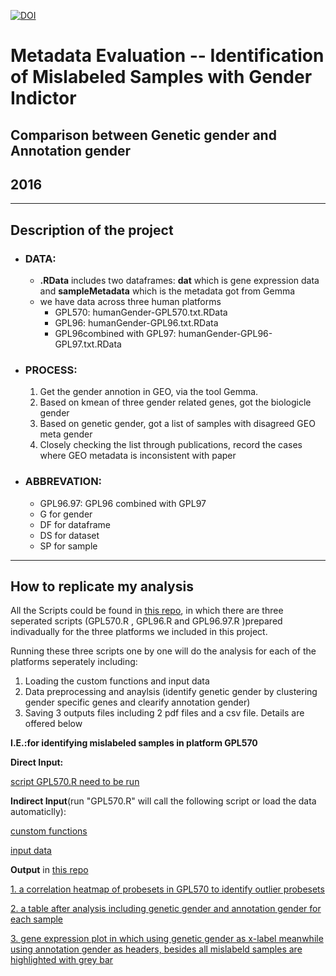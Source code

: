 [![DOI](https://zenodo.org/badge/23905/min110/mislabeled.samples.identification.svg)](https://zenodo.org/badge/latestdoi/23905/min110/mislabeled.samples.identification)


# Metadata Evaluation -- Identification of Mislabeled Samples with Gender Indictor

## Comparison between Genetic gender and Annotation gender
## 2016
---

## Description of the project

* ### DATA: 
    * **.RData** includes two dataframes: **dat** which is gene expression data and **sampleMetadata** which is the metadata got from Gemma 
    * we have data across three human platforms 
        * GPL570: humanGender-GPL570.txt.RData
        * GPL96: humanGender-GPL96.txt.RData
        * GPL96combined with GPL97: humanGender-GPL96-GPL97.txt.RData
    
* ### PROCESS:
    1. Get the gender annotion in GEO, via the tool Gemma.
    2. Based on kmean of three gender related genes, got the biologicle gender
    3. Based on genetic gender, got a list of samples with disagreed GEO meta gender
    4. Closely checking the list through publications, record the cases where GEO metadata is inconsistent with paper
   
* ### ABBREVATION: 
    * GPL96.97: GPL96 combined with GPL97
    * G for gender 
    * DF for dataframe 
    * DS for dataset  
    * SP for sample

---

## How to replicate my analysis

All the Scripts could be found in [this repo](https://github.com/min110/mislabeled.samples.identification/tree/master/Rscripts), in which there are three seperated scripts (GPL570.R , GPL96.R and GPL96.97.R )prepared indivadually for the three platforms we included in this project.

Running these three scripts one by one will do the analysis for each of the platforms seperately including:

1. Loading the custom functions and input data
2. Data preprocessing and anaylsis (identify genetic gender by clustering gender specific genes and clearify annotation gender)
3. Saving 3 outputs files including 2 pdf files and a csv file. Details are offered below

**I.E.:for identifying mislabeled samples in platform GPL570** 

**Direct Input:** 

[script GPL570.R need to be run](https://github.com/min110/mislabeled.samples.identification/blob/master/Rscripts/GPL570.R)

**Indirect Input**(run "GPL570.R" will call the following script or load the data automaticlly):

[cunstom functions](https://github.com/min110/mislabeled.samples.identification/blob/master/Rscripts/customFunction.R)

[input data](https://github.com/min110/mislabeled.samples.identification/blob/master/inputDATA/humanGender-GPL570.txt.RData)

**Output** in [this repo](https://github.com/min110/mislabeled.samples.identification/tree/master/output)

[1. a correlation heatmap of probesets in GPL570 to identify outlier probesets](https://github.com/min110/mislabeled.samples.identification/blob/master/output/GPL570%20probesets%20COR.pdf)

[2. a table after analysis including genetic gender and annotation gender for each sample](https://github.com/min110/mislabeled.samples.identification/blob/master/output/GPL570%20all%20inforamtion.csv)

[3. gene expression plot in which using genetic gender as x-label meanwhile using annotation gender as headers, besides all mislabeld samples are highlighted with grey bar](https://github.com/min110/mislabeled.samples.identification/blob/master/output/GPL570%20gene%20expression%20plot%20for%20each%20dataset.pdf)
